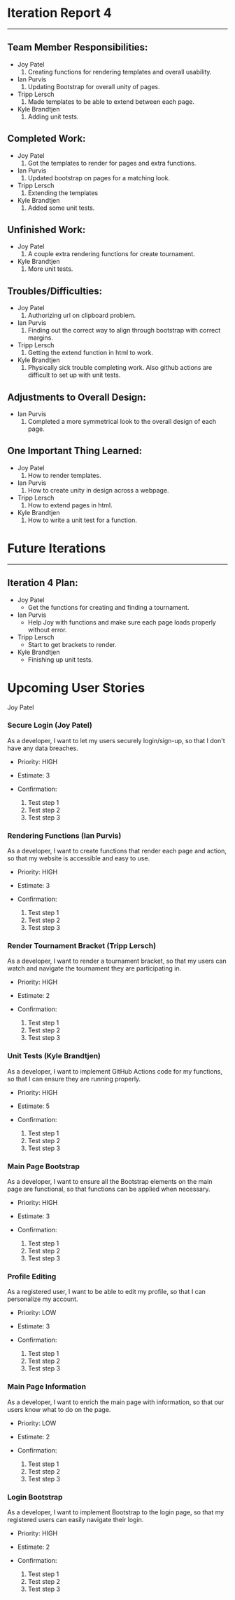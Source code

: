 # Iteration Report 4

---

## Team Member Responsibilities:

* Joy Patel
  1. Creating functions for rendering templates and overall usability.
* Ian Purvis 
  1. Updating Bootstrap for overall unity of pages.
* Tripp Lersch
  1. Made templates to be able to extend between each page.
* Kyle Brandtjen
  1. Adding unit tests.

## Completed Work:

* Joy Patel
  1. Got the templates to render for pages and extra functions.
* Ian Purvis
  1. Updated bootstrap on pages for a matching look.
* Tripp Lersch
  1. Extending the templates
* Kyle Brandtjen
  1. Added some unit tests.

## Unfinished Work:

* Joy Patel
  1. A couple extra rendering functions for create tournament.
* Kyle Brandtjen
  1. More unit tests.


## Troubles/Difficulties:

* Joy Patel
  1. Authorizing url on clipboard problem.
* Ian Purvis
  1. Finding out the correct way to align through bootstrap with correct margins.
* Tripp Lersch
  1. Getting the extend function in html to work.
* Kyle Brandtjen
  1. Physically sick trouble completing work. Also github actions are difficult to set up with unit tests.

## Adjustments to Overall Design:

* Ian Purvis
  1. Completed a more symmetrical look to the overall design of each page.
  
## One Important Thing Learned:

* Joy Patel
  1. How to render templates.
* Ian Purvis
  1. How to create unity in design across a webpage.
* Tripp Lersch
  1. How to extend pages in html.
* Kyle Brandtjen
  1. How to write a unit test for a function.

# Future Iterations  

---
## Iteration 4 Plan:
* Joy Patel
  * Get the functions for creating and finding a tournament.
* Ian Purvis
  * Help Joy with functions and make sure each page loads properly without error.
* Tripp Lersch
  * Start to get brackets to render.
* Kyle Brandtjen
  * Finishing up unit tests.


# Upcoming User Stories 

Joy Patel

### Secure Login (Joy Patel)
As a developer, I want to let my users securely login/sign-up, so that I don't have any data breaches.

 * Priority: HIGH
 * Estimate: 3
 * Confirmation:

   1. Test step 1
   2. Test step 2
   3. Test step 3
   
### Rendering Functions (Ian Purvis)
As a developer, I want to create functions that render each page and action, so that my website is accessible and easy to use.

 * Priority: HIGH
 * Estimate: 3
 * Confirmation:

   1. Test step 1
   2. Test step 2
   3. Test step 3

### Render Tournament Bracket (Tripp Lersch)
As a developer, I want to render a tournament bracket, so that my users can watch and navigate the tournament they are participating in.

 * Priority: HIGH
 * Estimate: 2
 * Confirmation:

   1. Test step 1
   2. Test step 2
   3. Test step 3

### Unit Tests (Kyle Brandtjen)
As a developer, I want to implement GitHub Actions code for my functions, so that I can ensure they are running properly.

 * Priority: HIGH
 * Estimate: 5
 * Confirmation:

   1. Test step 1
   2. Test step 2
   3. Test step 3


### Main Page Bootstrap
As a developer, I want to ensure all the Bootstrap elements on the main page are functional, so that functions can be applied when necessary.

  * Priority: HIGH
  * Estimate: 3
  * Confirmation:

    1. Test step 1
    2. Test step 2
    3. Test step 3

### Profile Editing
As a registered user, I want to be able to edit my profile, so that I can personalize my account.

  * Priority: LOW
  * Estimate: 3
  * Confirmation:

    1. Test step 1
    2. Test step 2
    3. Test step 3

### Main Page Information
As a developer, I want to enrich the main page with information, so that our users know what to do on the page.

  * Priority: LOW
  * Estimate: 2
  * Confirmation:

    1. Test step 1
    2. Test step 2
    3. Test step 3

### Login Bootstrap 
As a developer, I want to implement Bootstrap to the login page, so that my registered users can easily navigate their login.

 * Priority: HIGH
 * Estimate: 2
 * Confirmation:

   1. Test step 1
   2. Test step 2
   3. Test step 3